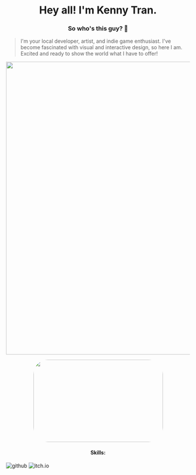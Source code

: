 <h1  align="center">Hey all! I'm Kenny Tran.</h1>

<h3 align="center">So who's this guy? 🤔 </h3>

  > I'm your local developer, artist, and indie game enthusiast. I've become fascinated with visual and interactive design, so here I am. Excited and ready to show the world what I have to offer!
<p align="center">
  <img src="sample.gif?raw=true" width="800px">
</p>
<p align="center">
<img width="355" height="225" src="https://github-readme-stats.vercel.app/api/top-langs/?username=kennykytran&layout=compact&theme=dracula" style="border-radius:40px;">

</p>

<h4 align="center">Skills: </h3>

![github](https://img.shields.io/badge/GitHub-000000?style=for-the-badge&logo=GitHub&logoColor=white)
![itch.io](https://img.shields.io/badge/Itch.io-FA5C5C?style=for-the-badge&logo=Itch.io&logoColor=white)

<!--
**ktranfullerton2000/ktranfullerton2000** is a ✨ _special_ ✨ repository because its `README.md` (this file) appears on your GitHub profile.
<img width="485" height="225" src="https://github-readme-stats.vercel.app/api?username=kennykytran&theme=dracula" style="border-radius:40px;">
Here are some ideas to get you started:

- 🔭 I’m currently working on ...
- 🌱 I’m currently learning ...
- 👯 I’m looking to collaborate on ...
- 🤔 I’m looking for help with ...
- 💬 Ask me about ...
- 📫 How to reach me: ...
- 😄 Pronouns: ...
- ⚡ Fun fact: ...
-->
